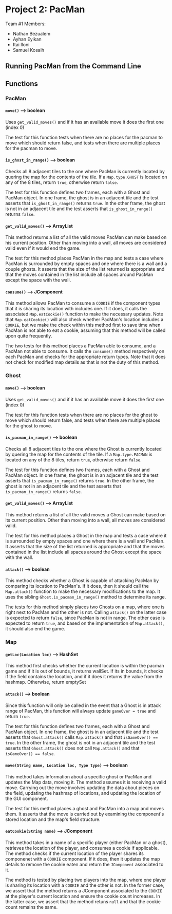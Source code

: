 # **Project 2: PacMan**
Team #1 Members: 
 - Nathan Bezualem
 - Ayhan Eyikan 
 - Itai Iloni 
 - Samuel Kosaih

<!-- Image of our code running PacMan -->

## **Running PacMan from the Command Line**



## **Functions**
### **PacMan**

#### `move()` --> boolean
Uses `get_valid_moves()` and if it has an available move it does the first one (index 0)

The test for this function tests when there are no places for the pacman to move which should return false, and tests when there are multiple places for the pacman to move. 

#### `is_ghost_in_range()` --> boolean
Checks all 8 adjacent tiles to the one where PacMan is currently located by quering the map for the contents of the tile. If a `Map.type.GHOST` is located on any of the 8 tiles, return `true`, otherwise return `false`.

The test for this function defines two frames, each with a Ghost and PacMan object. In one frame, the ghost is in an adjacent tile and the test asserts that `is_ghost_in_range()` returns `true`. In the other frame, the ghost is not in an adjacent tile and the test asserts that `is_ghost_in_range()` returns `false`.

#### `get_valid_moves()` --> ArrayList
This method returns a list of all the valid moves PacMan can make based on his current position. Other than moving into a wall, all moves are considered valid even if it would end the game.

The test for this method places PacMan in the map and tests a case where PacMan is surrounded by empty spaces and one where there is a wall and a couple ghosts. It asserts that the size of the list returned is appropriate and that the moves contained in the list include all spaces around PacMan except the space with the wall.

#### `consume()` --> JComponent
This method allows PacMan to consume a `COOKIE` if the component types that it is sharing its location with includes one. If it does, it calls the associated `Map.eatCookie()` function to make the necessary updates. Note that `Map.eatCookie()` will also check whether PacMan's location includes a `COOKIE`, but we make the check within this method first to save time when PacMan is not able to eat a cookie, assuming that this method will be called upon quite frequently.

The two tests for this method places a PacMan able to consume, and a PacMan not able to consume. It calls the `consume()` method respectively on each PacMan and checks for the appropriate return types. Note that it does not check for modified map details as that is not the duty of this method.

<!-- Add other PacMan functions here -->

### **Ghost**

#### `move()` --> boolean
Uses `get_valid_moves()` and if it has an available move it does the first one (index 0)

The test for this function tests when there are no places for the ghost to move which should return false, and tests when there are multiple places for the ghost to move. 

#### `is_pacman_in_range()` --> boolean
Checks all 8 adjacent tiles to the one where the Ghost is currently located by quering the map for the contents of the tile. If a `Map.type.PACMAN` is located on any of the 8 tiles, return `true`, otherwise return `false`.

The test for this function defines two frames, each with a Ghost and PacMan object. In one frame, the ghost is in an adjacent tile and the test asserts that `is_pacman_in_range()` returns `true`. In the other frame, the ghost is not in an adjacent tile and the test asserts that `is_pacman_in_range()` returns `false`.

#### `get_valid_moves()` --> ArrayList
This method returns a list of all the valid moves a Ghost can make based on its current position. Other than moving into a wall, all moves are considered valid.

The test for this method places a Ghost in the map and tests a case where it is surrounded by empty spaces and one where there is a wall and PacMan. It asserts that the size of the list returned is appropriate and that the moves contained in the list include all spaces around the Ghost except the space with the wall.

#### `attack()` --> boolean
This method checks whether a Ghost is capable of attacking PacMan by comparing its location to PacMan's. If it does, then it should call the `Map.attack()` function to make the necessary modifications to the map. It uses the sibling `Ghost.is_pacman_in_range()` method to determine its range.

The tests for this method simply places two Ghosts on a map, where one is right next to PacMan and the other is not. Calling `attack()` on the latter case is expected to return `false`, since PacMan is not in range. The other case is expected to return `true`, and based on the implementation of `Map.attack()`, it should also end the game.

<!-- Add other Ghost functions here -->

### **Map**

#### `getLoc(Location loc)` --> HashSet<Type>
This method first checks whether the current location is within the pacman game and if it is out of bounds, it returns wallSet. 
If its in bounds, it checks if the field contains the location, and if it does it returns the value from the hashmap. 
Otherwise, return emptySet

#### `attack()` --> boolean
Since this function will only be called in the event that a Ghost is in attack range of PacMan, this function will always update `gameOver = true` and return `true`.

The test for this function defines two frames, each with a Ghost and PacMan object. In one frame, the ghost is in an adjacent tile and the test asserts that `Ghost.attack()` calls `Map.attack()` and that `isGameOver() == true`. In the other frame, the ghost is not in an adjacent tile and the test asserts that `Ghost.attack()` does not call `Map.attack()` and that `isGameOver() == false`.

#### `move(String name, Location loc, Type type)` --> boolean
This method takes information about a specific ghost or PacMan and updates the Map data, moving it. The method assumes it is receiving a valid move. Carrying out the move involves updating the data about pieces on the field, updating the hashmap of locations, and updating the location of the GUI component.

The test for this method places a ghost and PacMan into a map and moves them. It asserts that the move is carried out by examining the component's stored location and the map's field structure.

#### `eatCookie(String name)` --> JComponent
This method takes in a name of a specific player (either PacMan or a ghost), retrieves the location of the player, and consumes a cookie if applicable. The method checks if the current location of the player shares its componenet with a `COOKIE` component. If it does, then it updates the map details to remove the cookie eaten and return the `JComponent` associated to it.

The method is tested by placing two players into the map, where one player is sharing its location with a `COOKIE` and the other is not. In the former case, we assert that the method returns a JComponent associated to the `COOKIE` at the player's current location and ensure the cookie count increases. In the latter case, we assert that the method retuns `null` and that the cookie count remains the same.

<!-- Add other Map functions here -->
